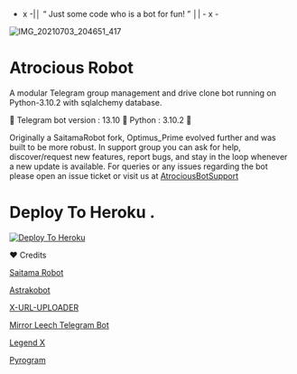 - x -|│ “ Just some code who is a bot for fun! ” │| - x -


![IMG_20210703_204651_417](https://telegra.ph/file/67dea540970333a4d7ea2.jpg)


#  Atrocious Robot 

A modular Telegram group management and drive clone bot running on Python-3.10.2 with sqlalchemy database.

🚦 Telegram bot version : 13.10 🚥
Python : 3.10.2 🚥 

Originally a SaitamaRobot fork, Optimus_Prime evolved further and was built to be more robust. 
In support group you can ask for help, discover/request new features, report bugs, and stay in the loop whenever a new update is available. 
For queries or any issues regarding the bot please open an issue ticket or visit us at [AtrociousBotSupport](https://t.me/AtrociousBotSupport)

# Deploy To Heroku .
[![Deploy To Heroku](https://www.herokucdn.com/deploy/button.svg)](https://github.com/Al-Noman-Pro/Optimus_Prime)


❤ Credits 

[Saitama Robot](https://github.com/AnimeKaizoku/SaitamaRobot)

[Astrakobot](https://github.com/Astrako/AstrakoBot)

[X-URL-UPLOADER](https://github.com/X-Gorn/X-URL-Uploader)

[Mirror Leech Telegram Bot](https://github.com/anasty17/mirror-leech-telegram-bot)

[Legend X](https://github.com/LEGENDXOP)

[Pyrogram](https://github.com/pyrogram/pyrogram)

